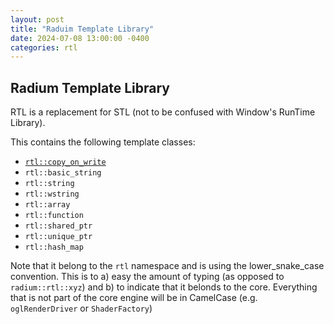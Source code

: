 ```yaml
---
layout: post
title: "Raduim Template Library"
date: 2024-07-08 13:00:00 -0400
categories: rtl
---
```


## Radium Template Library
RTL is a replacement for STL (not to be confused with Window's RunTime Library).

This contains the following template classes:
- [`rtl::copy_on_write`](/blog/rtl/2024/07/08/COW.html)
- `rtl::basic_string`
- `rtl::string`
- `rtl::wstring`
- `rtl::array`
- `rtl::function`
- `rtl::shared_ptr`
- `rtl::unique_ptr`
- `rtl::hash_map`

Note that it belong to the `rtl` namespace and is using the lower_snake_case convention. This is to a) easy the amount of typing (as opposed to `radium::rtl::xyz`) and b) to indicate that it belonds to the core. Everything that is not part of the core engine will be in CamelCase (e.g. `oglRenderDriver` or `ShaderFactory`)
